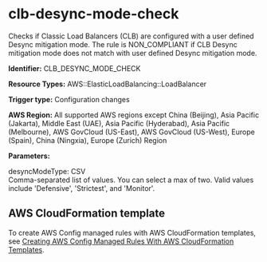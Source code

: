 # clb\-desync\-mode\-check<a name="clb-desync-mode-check"></a>

Checks if Classic Load Balancers \(CLB\) are configured with a user defined Desync mitigation mode\. The rule is NON\_COMPLIANT if CLB Desync mitigation mode does not match with user defined Desync mitigation mode\. 

**Identifier:** CLB\_DESYNC\_MODE\_CHECK

**Resource Types:** AWS::ElasticLoadBalancing::LoadBalancer

**Trigger type:** Configuration changes

**AWS Region:** All supported AWS regions except China \(Beijing\), Asia Pacific \(Jakarta\), Middle East \(UAE\), Asia Pacific \(Hyderabad\), Asia Pacific \(Melbourne\), AWS GovCloud \(US\-East\), AWS GovCloud \(US\-West\), Europe \(Spain\), China \(Ningxia\), Europe \(Zurich\) Region

**Parameters:**

desyncModeType: CSV  
Comma\-separated list of values\. You can select a max of two\. Valid values include 'Defensive', 'Strictest', and 'Monitor'\.

## AWS CloudFormation template<a name="w2aac12c33c15b9c67c17"></a>

To create AWS Config managed rules with AWS CloudFormation templates, see [Creating AWS Config Managed Rules With AWS CloudFormation Templates](aws-config-managed-rules-cloudformation-templates.md)\.